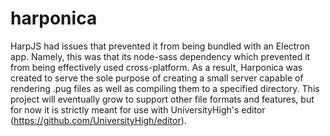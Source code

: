 # harponica
HarpJS had issues that prevented it from being bundled with an Electron app. Namely, this was that its node-sass dependency which prevented it from being effectively used cross-platform. As a result, Harponica was created to serve the sole purpose of creating a small server capable of rendering .pug files as well as compiling them to a specified directory. This project will eventually grow to support other file formats and features, but for now it is strictly meant for use with UniversityHigh's editor (https://github.com/UniversityHigh/editor).

